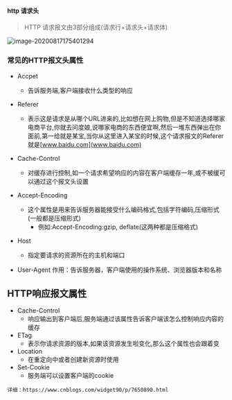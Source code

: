 #### http 请求头

> HTTP 请求报文由3部分组成(请求行+请求头+请求体)

![image-20200817175401294](./image-20200817175401294.png)

### 常见的HTTP报文头属性

- Accpet
  - 告诉服务端,客户端接收什么类型的响应
- Referer
  - 表示这是请求是从哪个URL进来的,比如想在网上购物,但是不知道选择哪家电商平台,你就去问度娘,说哪家电商的东西便宜啊,然后一堆东西弹出在你面前,第一给就是某宝,当你从这里进入某宝的时候,这个请求报文的Referer就是[www.baidu.com](www.baidu.com)
- Cache-Control
  - 对缓存进行控制,如一个请求希望响应的内容在客户端缓存一年,或不被缓可以通过这个报文头设置

- Accept-Encoding
  - 这个属性是用来告诉服务器能接受什么编码格式,包括字符编码,压缩形式(一般都是压缩形式)
    - 例如:Accept-Encoding:gzip, deflate(这两种都是压缩格式)
- Host
  - 指定要请求的资源所在的主机和端口
- User-Agent 作用：告诉服务器，客户端使用的操作系统、浏览器版本和名称

## HTTP响应报文属性

- Cache-Control
  - 响应输出到客户端后,服务端通过该属性告诉客户端该怎么控制响应内容的缓存
- ETag
  - 表示你请求资源的版本,如果该资源发生啦变化,那么这个属性也会跟着变
- Location
  - 在重定向中或者创建新资源时使用
- Set-Cookie
  - 服务端可以设置客户端的cookie

`详细：https://www.cnblogs.com/widget90/p/7650890.html`

